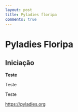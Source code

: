 ```yaml
---
layout: post
title: Pyladies floripa
comments: true
---
```


# Pyladies Floripa



## Iniciação

**Teste**


Teste

Teste

https://pyladies.org
